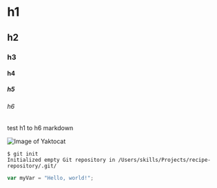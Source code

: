 # h1
## h2
### h3
#### h4
##### h5
###### h6

test h1 to h6 markdown

![Image of Yaktocat](https://octodex.github.com/images/yaktocat.png)


```
$ git init
Initialized empty Git repository in /Users/skills/Projects/recipe-repository/.git/
```


``` javascript
var myVar = "Hello, world!";
```
